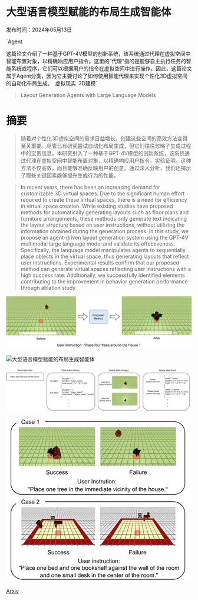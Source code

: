 # 大型语言模型赋能的布局生成智能体

发布时间：2024年05月13日

`Agent

这篇论文介绍了一种基于GPT-4V模型的创新系统，该系统通过代理在虚拟空间中智能布置对象，以精确响应用户指令。这里的“代理”指的是能够自主执行任务的智能系统或程序，它们可以根据用户的指令在虚拟空间中进行操作。因此，这篇论文属于Agent分类，因为它主要讨论了如何使用智能代理来实现个性化3D虚拟空间的自动化布局生成。` `虚拟现实` `3D建模`

> Layout Generation Agents with Large Language Models

# 摘要

> 随着对个性化3D虚拟空间的需求日益增长，创建这些空间的高效方法变得至关重要。尽管已有研究尝试自动化布局生成，但它们往往忽略了生成过程中的宝贵信息。本研究引入了一种基于GPT-4V模型的创新系统，该系统通过代理在虚拟空间中智能布置对象，以精确响应用户指令。实验证明，这种方法不仅高效，而且能够准确反映用户的创意。通过深入分析，我们还揭示了哪些关键因素能够提升生成行为的性能。

> In recent years, there has been an increasing demand for customizable 3D virtual spaces. Due to the significant human effort required to create these virtual spaces, there is a need for efficiency in virtual space creation. While existing studies have proposed methods for automatically generating layouts such as floor plans and furniture arrangements, these methods only generate text indicating the layout structure based on user instructions, without utilizing the information obtained during the generation process. In this study, we propose an agent-driven layout generation system using the GPT-4V multimodal large language model and validate its effectiveness. Specifically, the language model manipulates agents to sequentially place objects in the virtual space, thus generating layouts that reflect user instructions. Experimental results confirm that our proposed method can generate virtual spaces reflecting user instructions with a high success rate. Additionally, we successfully identified elements contributing to the improvement in behavior generation performance through ablation study.

![大型语言模型赋能的布局生成智能体](../../../paper_images/2405.08037/x1.png)

![大型语言模型赋能的布局生成智能体](../../../paper_images/2405.08037/x2.png)

![大型语言模型赋能的布局生成智能体](../../../paper_images/2405.08037/x3.png)

![大型语言模型赋能的布局生成智能体](../../../paper_images/2405.08037/x4.png)

[Arxiv](https://arxiv.org/abs/2405.08037)